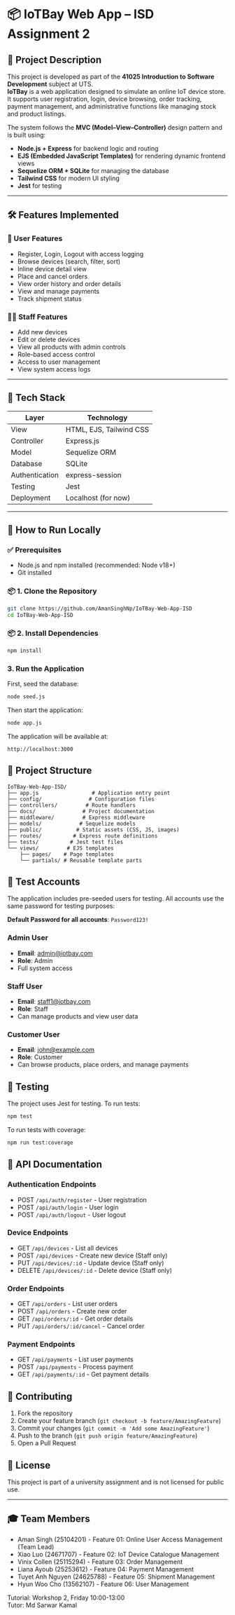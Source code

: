# 📦 IoTBay Web App – ISD Assignment 2

## 📘 Project Description

This project is developed as part of the **41025 Introduction to Software Development** subject at UTS.  
**IoTBay** is a web application designed to simulate an online IoT device store. It supports user registration, login, device browsing, order tracking, payment management, and administrative functions like managing stock and product listings.

The system follows the **MVC (Model–View–Controller)** design pattern and is built using:

- **Node.js + Express** for backend logic and routing
- **EJS (Embedded JavaScript Templates)** for rendering dynamic frontend views
- **Sequelize ORM + SQLite** for managing the database
- **Tailwind CSS** for modern UI styling
- **Jest** for testing

---

## 🛠️ Features Implemented

### 🧑 User Features

- Register, Login, Logout with access logging
- Browse devices (search, filter, sort)
- Inline device detail view
- Place and cancel orders
- View order history and order details
- View and manage payments
- Track shipment status

### 🧑‍💻 Staff Features

- Add new devices
- Edit or delete devices
- View all products with admin controls
- Role-based access control
- Access to user management
- View system access logs

---

## 🧱 Tech Stack

| Layer          | Technology              |
| -------------- | ----------------------- |
| View           | HTML, EJS, Tailwind CSS |
| Controller     | Express.js              |
| Model          | Sequelize ORM           |
| Database       | SQLite                  |
| Authentication | express-session         |
| Testing        | Jest                    |
| Deployment     | Localhost (for now)     |

---

## 🚀 How to Run Locally

### ✅ Prerequisites

- Node.js and npm installed (recommended: Node v18+)
- Git installed

### 📦 1. Clone the Repository

```bash
git clone https://github.com/AmanSinghNp/IoTBay-Web-App-ISD
cd IoTBay-Web-App-ISD
```

### 📦 2. Install Dependencies

```bash
npm install
```

### 3. Run the Application

First, seed the database:

```bash
node seed.js
```

Then start the application:

```bash
node app.js
```

The application will be available at:

```
http://localhost:3000
```

## 📁 Project Structure

```
IoTBay-Web-App-ISD/
├── app.js                 # Application entry point
├── config/               # Configuration files
├── controllers/         # Route handlers
├── docs/               # Project documentation
├── middleware/         # Express middleware
├── models/            # Sequelize models
├── public/           # Static assets (CSS, JS, images)
├── routes/          # Express route definitions
├── tests/          # Jest test files
└── views/         # EJS templates
    ├── pages/    # Page templates
    └── partials/ # Reusable template parts
```

## 🔐 Test Accounts

The application includes pre-seeded users for testing. All accounts use the same password for testing purposes:

**Default Password for all accounts**: `Password123!`

### Admin User

- **Email**: admin@iotbay.com
- **Role**: Admin
- Full system access

### Staff User

- **Email**: staff1@iotbay.com
- **Role**: Staff
- Can manage products and view user data

### Customer User

- **Email**: john@example.com
- **Role**: Customer
- Can browse products, place orders, and manage payments

## 🧪 Testing

The project uses Jest for testing. To run tests:

```bash
npm test
```

To run tests with coverage:

```bash
npm run test:coverage
```

## 📝 API Documentation

### Authentication Endpoints

- POST `/api/auth/register` - User registration
- POST `/api/auth/login` - User login
- POST `/api/auth/logout` - User logout

### Device Endpoints

- GET `/api/devices` - List all devices
- POST `/api/devices` - Create new device (Staff only)
- PUT `/api/devices/:id` - Update device (Staff only)
- DELETE `/api/devices/:id` - Delete device (Staff only)

### Order Endpoints

- GET `/api/orders` - List user orders
- POST `/api/orders` - Create new order
- GET `/api/orders/:id` - Get order details
- PUT `/api/orders/:id/cancel` - Cancel order

### Payment Endpoints

- GET `/api/payments` - List user payments
- POST `/api/payments` - Process payment
- GET `/api/payments/:id` - Get payment details

## 👥 Contributing

1. Fork the repository
2. Create your feature branch (`git checkout -b feature/AmazingFeature`)
3. Commit your changes (`git commit -m 'Add some AmazingFeature'`)
4. Push to the branch (`git push origin feature/AmazingFeature`)
5. Open a Pull Request

## 📄 License

This project is part of a university assignment and is not licensed for public use.

---

## 🎓 Team Members

- Aman Singh (25104201) - Feature 01: Online User Access Management (Team Lead)
- Xiao Luo (24671707) - Feature 02: IoT Device Catalogue Management
- Vinix Collen (25115294) - Feature 03: Order Management
- Liana Ayoub (25253612) - Feature 04: Payment Management
- Tuyet Anh Nguyen (24625788) - Feature 05: Shipment Management
- Hyun Woo Cho (13562107) - Feature 06: User Management

Tutorial: Workshop 2, Friday 10:00-13:00  
Tutor: Md Sarwar Kamal
